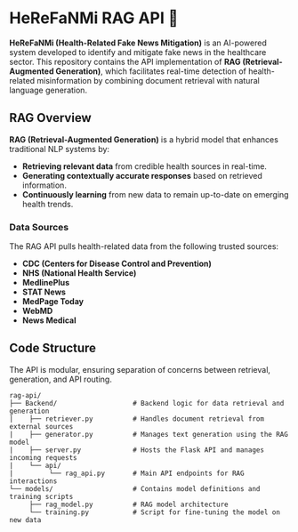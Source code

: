 # HeReFaNMi RAG API 🚀

**HeReFaNMi (Health-Related Fake News Mitigation)** is an AI-powered system developed to identify and mitigate fake news in the healthcare sector. This repository contains the API implementation of **RAG (Retrieval-Augmented Generation)**, which facilitates real-time detection of health-related misinformation by combining document retrieval with natural language generation.

## RAG Overview
**RAG (Retrieval-Augmented Generation)** is a hybrid model that enhances traditional NLP systems by:
- **Retrieving relevant data** from credible health sources in real-time.
- **Generating contextually accurate responses** based on retrieved information.
- **Continuously learning** from new data to remain up-to-date on emerging health trends.

### Data Sources
The RAG API pulls health-related data from the following trusted sources:
- **CDC (Centers for Disease Control and Prevention)**
- **NHS (National Health Service)**
- **MedlinePlus**
- **STAT News**
- **MedPage Today**
- **WebMD**
- **News Medical**

## Code Structure
The API is modular, ensuring separation of concerns between retrieval, generation, and API routing.

```plaintext
rag-api/
├── Backend/                   # Backend logic for data retrieval and generation
|    ├── retriever.py          # Handles document retrieval from external sources
|    ├── generator.py          # Manages text generation using the RAG model
|    ├── server.py             # Hosts the Flask API and manages incoming requests
|    └── api/
|         └── rag_api.py       # Main API endpoints for RAG interactions
└── models/                    # Contains model definitions and training scripts
     ├── rag_model.py          # RAG model architecture
     └── training.py           # Script for fine-tuning the model on new data

